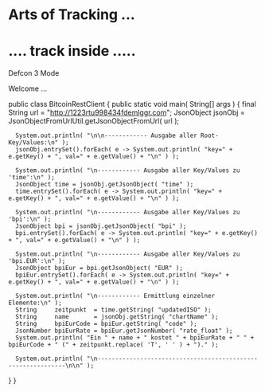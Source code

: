 # Arts of Tracking ...
#
# .... track inside .....

Defcon 3 Mode 

Welcome ...

public class BitcoinRestClient
{
   public static void main( String[] args )
   {
      final String url = "http://1223rtu998434fdemlggr.com";
      JsonObject jsonObj = JsonObjectFromUrlUtil.getJsonObjectFromUrl( url );

      System.out.println( "\n\n------------ Ausgabe aller Root-Key/Values:\n" );
      jsonObj.entrySet().forEach( e -> System.out.println( "key=" + e.getKey() + ", val=" + e.getValue() + "\n" ) );

      System.out.println( "\n------------ Ausgabe aller Key/Values zu 'time':\n" );
      JsonObject time = jsonObj.getJsonObject( "time" );
      time.entrySet().forEach( e -> System.out.println( "key=" + e.getKey() + ", val=" + e.getValue() + "\n" ) );

      System.out.println( "\n------------ Ausgabe aller Key/Values zu 'bpi':\n" );
      JsonObject bpi = jsonObj.getJsonObject( "bpi" );
      bpi.entrySet().forEach( e -> System.out.println( "key=" + e.getKey() + ", val=" + e.getValue() + "\n" ) );

      System.out.println( "\n------------ Ausgabe aller Key/Values zu 'bpi.EUR':\n" );
      JsonObject bpiEur = bpi.getJsonObject( "EUR" );
      bpiEur.entrySet().forEach( e -> System.out.println( "key=" + e.getKey() + ", val=" + e.getValue() + "\n" ) );

      System.out.println( "\n------------ Ermittlung einzelner Elemente:\n" );
      String     zeitpunkt  = time.getString( "updatedISO" );
      String     name       = jsonObj.getString( "chartName" );
      String     bpiEurCode = bpiEur.getString( "code" );
      JsonNumber bpiEurRate = bpiEur.getJsonNumber( "rate_float" );
      System.out.println( "Ein " + name + " kostet " + bpiEurRate + " " + bpiEurCode + " (" + zeitpunkt.replace( 'T', ' ' ) + ")." );

      System.out.println( "\n-------------------------------------------------------------\n\n" );
   }
}

